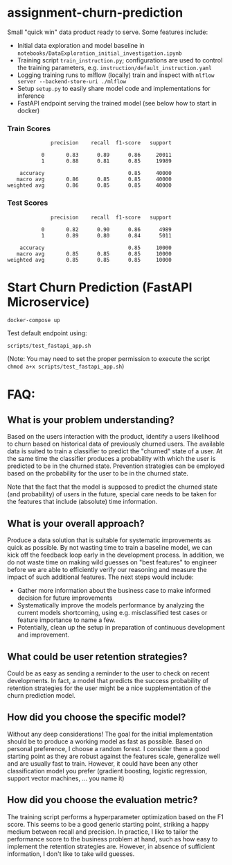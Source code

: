 # assignment-churn-prediction

Small "quick win" data product ready to serve. Some features include:
- Initial data exploration and model baseline in `notebooks/DataExploration_initial_investigation.ipynb`
- Training script `train_instruction.py`; configurations are used to control the training parameters, e.g. `instruction/default_instruction.yaml`
- Logging training runs to mlflow (locally) train and inspect with `mlflow server --backend-store-uri ./mlflow`
- Setup `setup.py` to easily share model code and implementations for inference 
- FastAPI endpoint serving the trained model (see below how to start in docker)

### Train Scores
```text
              precision    recall  f1-score   support

           0       0.83      0.89      0.86     20011
           1       0.88      0.81      0.85     19989

    accuracy                           0.85     40000
   macro avg       0.86      0.85      0.85     40000
weighted avg       0.86      0.85      0.85     40000
```
### Test Scores
```text
              precision    recall  f1-score   support

           0       0.82      0.90      0.86      4989
           1       0.89      0.80      0.84      5011

    accuracy                           0.85     10000
   macro avg       0.85      0.85      0.85     10000
weighted avg       0.85      0.85      0.85     10000
```

# Start Churn Prediction (FastAPI Microservice)
```commandline
docker-compose up
```
Test default endpoint using:
```commandline
scripts/test_fastapi_app.sh
```
(Note: You may need to set the proper permission to execute the script `chmod a+x scripts/test_fastapi_app.sh`)

# FAQ:
## What is your problem understanding?
Based on the users interaction with the product, identify a users likelihood to churn based on historical data of previously churned users.
The available data is suited to train a classifier to predict the "churned" state of a user. 
At the same time the classifier produces a probability with which the user is predicted to be in the churned state. 
Prevention strategies can be employed based on the probability for the user to be in the churned state.

Note that the fact that the model is supposed to predict the churned state (and probability) of users in the future, special care needs to be taken for the features that include (absolute) time information.

## What is your overall approach?
Produce a data solution that is suitable for systematic improvements as quick as possible.
By not wasting time to train a baseline model, we can kick off the feedback loop early in the development process.
In addition, we do not waste time on making wild guesses on "best features" to engineer before we are able to efficiently verify our reasoning and measure the impact of such additional features.
The next steps would include:
- Gather more information about the business case to make informed decision for future improvements
- Systematically improve the models performance by analyzing the current models shortcoming, using e.g. misclassified test cases or feature importance to name a few.
- Potentially, clean up the setup in preparation of continuous development and improvement.

## What could be user retention strategies?
Could be as easy as sending a reminder to the user to check on recent developments. 
In fact, a model that predicts the success probability of retention strategies for the user might be a nice supplementation of the churn prediction model.

## How did you choose the specific model?
Without any deep considerations! The goal for the initial implementation should be to produce a working model as fast as possible.
Based on personal preference, I choose a random forest. 
I consider them a good starting point as they are robust against the features scale, generalize well and are usually fast to train.
However, it could have been any other classification model you prefer (gradient boosting, logistic regression, support vector machines, ... you name it)

## How did you choose the evaluation metric?
The training script performs a hyperparameter optimization based on the F1 score. 
This seems to be a good generic starting point, striking a happy medium between recall and precision.
In practice, I like to tailor the performance score to the business problem at hand, such as how easy to implement the retention strategies are.
However, in absence of sufficient information, I don't like to take wild guesses.
